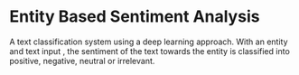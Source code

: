 # Entity Based Sentiment Analysis

A text classification system using a deep learning approach. With an entity and text input , the sentiment of the text towards the entity is classified into positive, negative, neutral or irrelevant.
